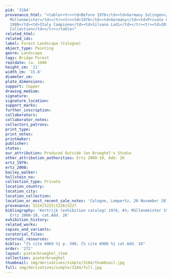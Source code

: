 ```yaml
---
pid: '3184'
provenance_html: "<table><tr><td>Before 1976</td><td>Germany Solingen</td><td>Gallery
  Müllenmeister</td></tr><tr><td>1976</td><td>Germany</td><td>Private Collection</td></tr><tr><td>Before
  1988</td><td>Italy Campione</td><td>Silvano Lodi</td></tr><tr><td>2010</td><td>Belgium</td><td>Private
  Collection</td></tr></table>"
related_html: 
related_ids: 
label: Forest Landscape (Cologne)
object_type: Painting
genre: Landscape
tags: Bridge Forest
realdate: ca. 1600
height_cm: '11'
width_cm: '15.8'
diameter_cm: 
plate_dimensions: 
support: Copper
drawing_medium: 
signature: 
signature_location: 
support_marks: 
further_inscription: 
collaborators: 
collaborator_notes: 
collectors_patrons: 
print_type: 
print_notes: 
printmaker: 
publisher: 
states: 
our_attribution: Produced Outside Jan Brueghel's Studio
other_attribution_authorities: Ertz 2008-10, Add. 26
ertz_1979: 
ertz_2008: 
bailey_walker: 
hollstein_no: 
collection_type: Private
location_country: 
location_city: 
location_collection: 
location_or_most_recent_sale_notes: 'Cologne, Lempertz, 20 November 2010, lot #1035'
provenance: 5224|5225|5226|5227
bibliography: 'Kortrijk (exhibition catalog) 1976, #3; Müllenmeister 1988, p. 390;
  Ertz 2008-10, cat.Add. 26'
exhibition_history: 
related_works: 
copies_and_variants: 
curatorial_files: 
external_resources: 
biblio: "{% cite 8069 %} p. 390, {% cite 8900 %} cat.Add. 26"
order: '272'
layout: pieterbrueghel_item
collection: pieterbrueghel
thumbnail: img/derivatives/simple/3184/thumbnail.jpg
full: img/derivatives/simple/3184/full.jpg
---
```

